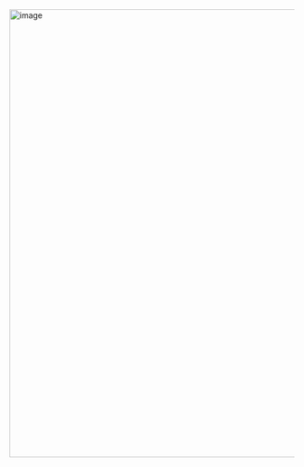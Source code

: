 <img width="792" alt="image" src="https://user-images.githubusercontent.com/52594760/120291607-7415ce80-c2fe-11eb-9e0c-e51e11aa07e0.png">

